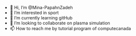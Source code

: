 - 👋 Hi, I’m @Mina-PapahnZadeh
- 👀 I’m interested in sport
- 🌱 I’m currently learning gitHub
- 💞️ I’m looking to collaborate on plasma simulation
- 📫 How to reach me by tutorial program of computecanada

<!---
Mina-PapahnZadeh/Mina-PapahnZadeh is a ✨ special ✨ repository because its `README.md` (this file) appears on your GitHub profile.
You can click the Preview link to take a look at your changes.
--->
